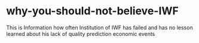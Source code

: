 # why-you-should-not-believe-IWF
This is Information how often Institution of IWF has failed and has no lesson learned about his lack of quality prediction economic events
